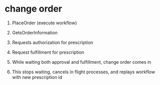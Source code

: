 # change order

1. PlaceOrder (execute workflow)
1. GetsOrderInformation

1. Requests authorization for prescription
1. Request fulfillment for prescription
1. While waiting both approval and fulfillment, change order comes in
1. This stops waiting, cancels in flight processes, and replays workflow with new prescription id
